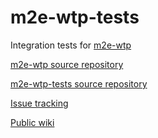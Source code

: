 m2e-wtp-tests
=============

Integration tests for [m2e-wtp](https://www.eclipse.org/m2e-wtp/)

[m2e-wtp source repository](http://git.eclipse.org/c/m2e-wtp/org.eclipse.m2e.wtp.git/)

[m2e-wtp-tests source repository](https://github.com/jbosstools/m2e-wtp-tests)

[Issue tracking](https://bugs.eclipse.org/bugs/enter_bug.cgi?product=M2E-WTP)

[Public wiki](wiki.eclipse.org/M2E-WTP)

